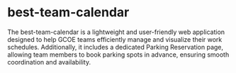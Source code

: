# best-team-calendar
The best-team-calendar is a lightweight and user-friendly web application designed to help GCOE teams efficiently manage and visualize their work schedules. Additionally, it includes a dedicated Parking Reservation page, allowing team members to book parking spots in advance, ensuring smooth coordination and availability.
